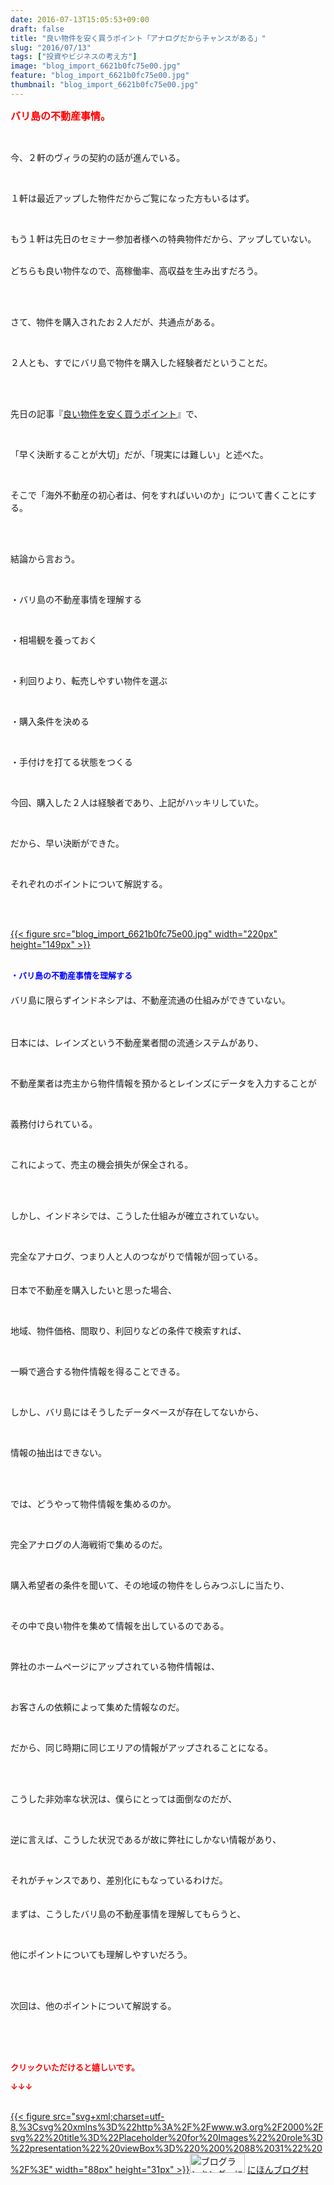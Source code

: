 ```yaml
---
date: 2016-07-13T15:05:53+09:00
draft: false
title: "良い物件を安く買うポイント「アナログだからチャンスがある」"
slug: "2016/07/13"
tags: ["投資やビジネスの考え方"]
image: "blog_import_6621b0fc75e00.jpg"
feature: "blog_import_6621b0fc75e00.jpg"
thumbnail: "blog_import_6621b0fc75e00.jpg"
---
```

<p><font color="#ff0000" size="3"><strong>バリ島の不動産事情。</strong></font></p><br/><p>今、２軒のヴィラの契約の話が進んでいる。</p><br/><p>１軒は最近アップした物件だからご覧になった方もいるはず。</p><br/><p>もう１軒は先日のセミナー参加者様への特典物件だから、アップしていない。</p><p><br/>どちらも良い物件なので、高稼働率、高収益を生み出すだろう。</p><br/><p><br/>さて、物件を購入されたお２人だが、共通点がある。</p><br/><p>２人とも、すでにバリ島で物件を購入した経験者だということだ。</p><br/><p><br/>先日の記事『<a href="http://ameblo.jp/baliclub/entry-12179181736.html" target="_blank">良い物件を安く買うポイント</a>』で、</p><br/><p>「早く決断することが大切」だが、「現実には難しい」と述べた。</p><br/><p>そこで「海外不動産の初心者は、何をすればいいのか」について書くことにする。</p><br/><p><br/>結論から言おう。</p><br/><p>・バリ島の不動産事情を理解する</p><br/><p>・相場観を養っておく</p><br/><p>・利回りより、転売しやすい物件を選ぶ</p><br/><p>・購入条件を決める</p><br/><p>・手付けを打てる状態をつくる</p><p><br/></p><p>今回、購入した２人は経験者であり、上記がハッキリしていた。</p><br/><p>だから、早い決断ができた。</p><br/><p>それぞれのポイントについて解説する。</p><br/><p><br/><a href="blog_import_6621b0fdc70c1.jpg">{{< figure src="blog_import_6621b0fc75e00.jpg" width="220px" height="149px" >}}</a> <br/><br/></p><p><font color="#0000ff" size="2"><strong>・バリ島の不動産事情を理解する</strong></font><br/>　<br/>バリ島に限らずインドネシアは、不動産流通の仕組みができていない。</p><p>　</p><p>日本には、レインズという不動産業者間の流通システムがあり、</p><br/><p>不動産業者は売主から物件情報を預かるとレインズにデータを入力することが</p><br/><p>義務付けられている。</p><br/><p>これによって、売主の機会損失が保全される。</p><br/><br/><p>しかし、インドネシでは、こうした仕組みが確立されていない。</p><br/><p>完全なアナログ、つまり人と人のつながりで情報が回っている。　</p><p>　<br/>日本で不動産を購入したいと思った場合、</p><br/><p>地域、物件価格、間取り、利回りなどの条件で検索すれば、</p><br/><p>一瞬で適合する物件情報を得ることできる。</p><br/><p>しかし、バリ島にはそうしたデータベースが存在してないから、</p><br/><p>情報の抽出はできない。</p><br/><br/><p>では、どうやって物件情報を集めるのか。</p><br/><p>完全アナログの人海戦術で集めるのだ。</p><br/><p>購入希望者の条件を聞いて、その地域の物件をしらみつぶしに当たり、</p><br/><p>その中で良い物件を集めて情報を出しているのである。</p><br/><p>弊社のホームページにアップされている物件情報は、</p><br/><p>お客さんの依頼によって集めた情報なのだ。</p><br/><p>だから、同じ時期に同じエリアの情報がアップされることになる。</p><br/><br/><p>こうした非効率な状況は、僕らにとっては面倒なのだが、</p><br/><p>逆に言えば、こうした状況であるが故に弊社にしかない情報があり、</p><br/><p>それがチャンスであり、差別化にもなっているわけだ。</p><p>　　　<br/>まずは、こうしたバリ島の不動産事情を理解してもらうと、</p><br/><p>他にポイントについても理解しやすいだろう。</p><br/><br/><p>次回は、他のポイントについて解説する。</p><br/><br/><br/><p><font color="#ff0000" size="2"><strong>クリックいただけると嬉しいです。<br/></strong></font></p><p><font color="#ff0000" size="2"><strong>↓↓↓</strong></font></p><p><br/><a href="http://www.blogmura.com/ranking.html" target="_blank">{{< figure src="svg+xml;charset=utf-8,%3Csvg%20xmlns%3D%22http%3A%2F%2Fwww.w3.org%2F2000%2Fsvg%22%20title%3D%22Placeholder%20for%20Images%22%20role%3D%22presentation%22%20viewBox%3D%220%200%2088%2031%22%20%2F%3E" width="88px" height="31px" >}}<noscript><img border="0" alt="ブログランキング・にほんブログ村へ" src="https://img-proxy.blog-video.jp/images?url=http%3A%2F%2Fwww.blogmura.com%2Fimg%2Fwww88_31.gif" width="88" height="31"></noscript></a> <a href="http://www.blogmura.com/ranking.html" target="_blank">にほんブログ村</a> <br/></p>

